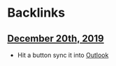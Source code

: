 
# Backlinks
## [December 20th, 2019](<December 20th, 2019.md>)
- Hit a button sync it into [Outlook](<Outlook.md>)

